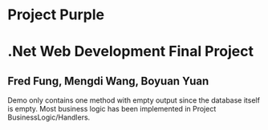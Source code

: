 # Project Purple
# .Net Web Development Final Project
## Fred Fung, Mengdi Wang, Boyuan Yuan

Demo only contains one method with empty output since the database itself is empty.
Most business logic has been implemented in Project BusinessLogic/Handlers.